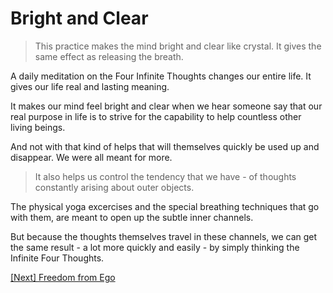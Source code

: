 # Bright and Clear

> This practice makes the mind bright and clear like crystal. It gives the same effect as releasing the breath.

A daily meditation on the Four Infinite Thoughts changes our entire life. It gives our life real and lasting meaning.

It makes our mind feel bright and clear when we hear someone say that our real purpose in life is to strive for the capability to help countless other living beings.

And not with that kind of helps that will themselves quickly be used up and disappear. We were all meant for more.

> It also helps us control the tendency that we have - of thoughts constantly arising about outer objects.

The physical yoga excercises and the special breathing techniques that go with them, are meant to open up the subtle inner channels.

But because the thoughts themselves travel in these channels, we can get the same result - a lot more quickly and easily - by simply thinking the Infinite Four Thoughts.

[\[Next\] Freedom from Ego](/content/23-freedom-from-ego.md)
